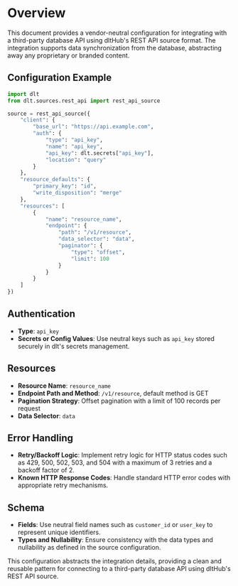# Overview

This document provides a vendor-neutral configuration for integrating with a third-party database API using dltHub's REST API source format. The integration supports data synchronization from the database, abstracting away any proprietary or branded content.

## Configuration Example

```python
import dlt
from dlt.sources.rest_api import rest_api_source

source = rest_api_source({
    "client": {
        "base_url": "https://api.example.com",
        "auth": {
            "type": "api_key",
            "name": "api_key",
            "api_key": dlt.secrets["api_key"],
            "location": "query"
        }
    },
    "resource_defaults": {
        "primary_key": "id",
        "write_disposition": "merge"
    },
    "resources": [
        {
            "name": "resource_name",
            "endpoint": {
                "path": "/v1/resource",
                "data_selector": "data",
                "paginator": {
                    "type": "offset",
                    "limit": 100
                }
            }
        }
    ]
})
```

## Authentication

- **Type**: `api_key`
- **Secrets or Config Values**: Use neutral keys such as `api_key` stored securely in dlt's secrets management.

## Resources

- **Resource Name**: `resource_name`
- **Endpoint Path and Method**: `/v1/resource`, default method is GET
- **Pagination Strategy**: Offset pagination with a limit of 100 records per request
- **Data Selector**: `data`

## Error Handling

- **Retry/Backoff Logic**: Implement retry logic for HTTP status codes such as 429, 500, 502, 503, and 504 with a maximum of 3 retries and a backoff factor of 2.
- **Known HTTP Response Codes**: Handle standard HTTP error codes with appropriate retry mechanisms.

## Schema

- **Fields**: Use neutral field names such as `customer_id` or `user_key` to represent unique identifiers.
- **Types and Nullability**: Ensure consistency with the data types and nullability as defined in the source configuration.

This configuration abstracts the integration details, providing a clean and reusable pattern for connecting to a third-party database API using dltHub's REST API source.